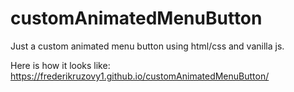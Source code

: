# customAnimatedMenuButton
Just a custom animated menu button using html/css and vanilla js.

Here is how it looks like: https://frederikruzovy1.github.io/customAnimatedMenuButton/
